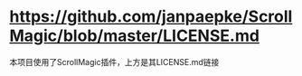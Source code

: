 # https://github.com/janpaepke/ScrollMagic/blob/master/LICENSE.md
本项目使用了ScrollMagic插件，上方是其LICENSE.md链接